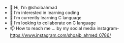 - 👋 Hi, I’m @shoibahmad
- 👀 I’m interested in learning coding  
- 🌱 I’m currently learning C language
- 💞️ I’m looking to collaborate on C language
- 📫 How to reach me ... by my social media instagram- https://www.instagram.com/shoaib_ahmed_0786/

<!---
shoibahmad/shoibahmad is a ✨ special ✨ repository because its `README.md` (this file) appears on your GitHub profile.
You can click the Preview link to take a look at your changes.
--->
